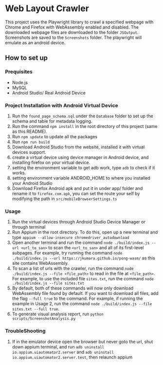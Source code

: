 # Web Layout Crawler #

This project uses the Playwright library to crawl a specified webpage with Chrome and Firefox with WebAssembly enabled and disabled. The downloaded webpage files are downloaded to the folder `JSOutput`. Screenshots are saved to the `Screenshots` folder. The playwright will emulate as an android device.

## How to set up ###

### Prequisites
* Node.js
* MySQL
* Android Studio/ Real Android Device

### Project Installation with Android Virtual Device
1. Run the `found_page_schema.sql` under the `Database` folder to set up the schema and table for metadata logging.
2. Run the command `npm install` in the root directory of this project (same as this README).
3. Run `npm update` to update all the packages
4. Run `npm run build`
5. Download Android Studio from the website, installed it with virtual devices support.
6. create a virtual device using device manager in Android device, and installing firefox on your virtual device.
7. setting the environment variable to get adb work, type `adb` to check if it works.
8. setting environment variable ANDROID_HOME to where you installed your Android Studio
9. Download Firefox Android apk and put it in under app/ folder and rename it to `firefox.com.apk`, you can set the route your self by modifying the path in `src/mobileBrowserSettings.ts`

### Usage
1. Run the virtual devices through Android Studio Device Manager or through terminal
2. Run Appium in the root directory. To do this, open up  a new terminal and type `appium --allow-insecure chromedriver_autodownload`
3. Open another terminal and run the command `node ./build/index.js --url <url_to_san>` to scan the `<url_to_san>` and all of its first-level subpages. For example, try running the command `node ./build/index.js --url https://jkumara.github.io/pong-wasm/` as this site contains WebAssembly. 
4. To scan a list of urls with the crawler, run the command `node ./build/index.js --file <file_path>` to read in the file at `<file_path>`. For example, to use the included file `sites.txt`, run the command `node ./build/index.js --file sites.txt`
5. By default, both of these commands will now only download WebAssembly file found by default. If you want to download all files, add the flag `--full true` to the command. For example, if running the example in Usage 2, run the command `node ./build/index.js --file sites.txt --full true`.
6. To generate visual analysis report, run `python scripts/ScreenshotAnalysis.py`

### TroubleShooting
1. If in the emulator device open the browser but never goto the url, shut down appium terminal, and run `adb uninstall io.appium.uiautomator2.server` and `adb uninstall io.appium.uiautomator2.server.test`, then relaunch appium